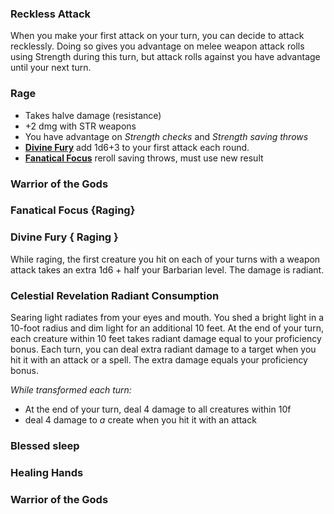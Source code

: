 
### Reckless Attack
When you make your first attack on your turn, you can decide to attack recklessly. Doing so gives you advantage on melee weapon attack rolls using Strength during this turn, but attack rolls against you have advantage until your next turn.

### Rage
- Takes halve damage  (resistance)
- +2 dmg with STR weapons
- You have advantage on *Strength checks* and *Strength saving throws*
- **[Divine Fury](https://dnd5e.wikidot.com/barbarian:zealot)** add 1d6+3 to your first attack each round.
- **[Fanatical Focus](https://dnd5e.wikidot.com/barbarian:zealot)** reroll saving throws, must use new result

### Warrior of the Gods


### Fanatical Focus {Raging}


### Divine Fury { Raging }
While raging, the first creature you hit on each of your turns with a weapon attack takes an extra 1d6 + half your Barbarian level. The  damage is radiant.


### Celestial Revelation Radiant Consumption
 Searing light radiates from your eyes and mouth. You shed a bright light in a 10-foot radius and dim light for an additional 10 feet. At the end of  your turn, each creature within 10 feet takes radiant damage equal to your proficiency bonus. Each turn, you can deal extra radiant damage to a target when you hit it with an attack or a spell. The extra damage equals your proficiency bonus.
 
*While transformed each turn:*
- At the end of your turn, deal 4 damage to all creatures within 10f
- deal 4 damage to *a* create when you hit it with an attack 








### Blessed sleep

### Healing Hands

### Warrior of the Gods

